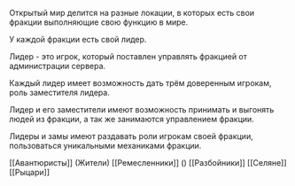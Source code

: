 Открытый мир делится на разные локации, в которых есть свои фракции выполняющие свою функцию в мире.

У каждой фракции есть свой лидер.

Лидер - это игрок, который поставлен управлять фракцией от администрации сервера.

Каждый лидер имеет возможность дать трём доверенным игрокам, роль заместителя лидера.

Лидер и его заместители имеют возможность принимать и выгонять людей из фракции, а так же занимаются управлением фракции.

Лидеры и замы имеют раздавать роли игрокам своей фракции, пользоваться уникальными механиками фракции. 

[[Авантюристы]] (Жители)
[[Ремесленники]] ()
[[Разбойники]]
[[Селяне]]
[[Рыцари]]
